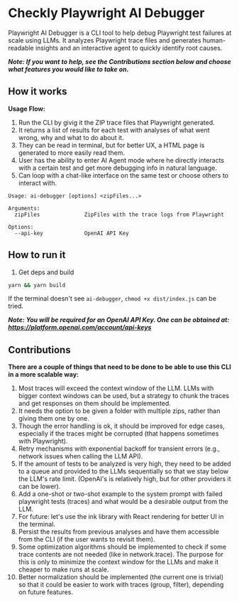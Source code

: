 # Checkly Playwright AI Debugger

Playwright AI Debugger is a CLI tool to help debug Playwright test failures at scale using LLMs. It analyzes Playwright trace files and generates human-readable insights and an interactive agent to quickly identify root causes.

***Note: If you want to help, see the Contributions section below and choose what features you would like to take on.***

## How it works

**Usage Flow:**
1. Run the CLI by givig it the ZIP trace files that Playwright generated.
2. It returns a list of results for each test with analyses of what went wrong, why and what to do about it.
3. They can be read in terminal, but for better UX, a HTML page is generated to more easily read them.
4. User has the ability to enter AI Agent mode where he directly interacts with a certain test and get more debugging info in natural language.
5. Can loop with a chat-like interface on the same test or choose others to interact with.


```
Usage: ai-debugger [options] <zipFiles...>

Arguments:
  zipFiles              ZipFiles with the trace logs from Playwright

Options:
  --api-key             OpenAI API Key
```


## How to run it
1. Get deps and build
```bash
yarn && yarn build
```

If the terminal doesn't see `ai-debugger`, `chmod +x dist/index.js` can be tried.

***Note: You will be required for an OpenAI API Key. One can be obtained at: https://platform.openai.com/account/api-keys***

## Contributions
**There are a couple of things that need to be done to be able to use this CLI in a more scalable way:**
1. Most traces will exceed the context window of the LLM. LLMs with bigger context windows can be used, but a strategy to chunk the traces and get responses on them should be implemented.
2. It needs the option to be given a folder with multiple zips, rather than giving them one by one.
3. Though the error handling is ok, it should be improved for edge cases, especially if the traces might be corrupted (that happens sometimes with Playwright).
4. Retry mechanisms with exponential backoff for transient errors (e.g., network issues when calling the LLM API).
5. If the amount of tests to be analyzed is very high, they need to be added to a queue and provided to the LLMs sequentially so that
we stay below the LLM's rate limit. (OpenAI's is relatively high, but for other providers it can be lower).
6. Add a one-shot or two-shot example to the system prompt with failed playwright tests (traces) and what would be a desirable output from the LLM.
7. For future: let's use the ink library with React rendering for better UI in the terminal.
8. Persist the results from previous analyses and have them accessible from the CLI (if the user wants to revisit them).
9. Some optimization algorithms should be implemented to check if some trace contents are not needed (like in network.trace). The purpose for this is only to minimize the context window for the LLMs and make it cheaper to make runs at scale.
10. Better normalization should be implemented (the current one is trivial) so that it could be easier to work with traces (group, filter), depending on future features.
